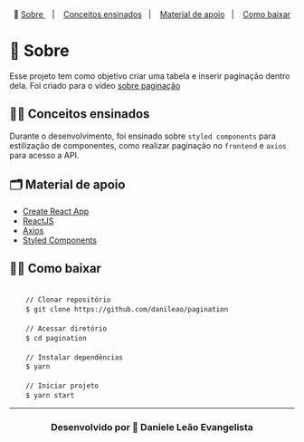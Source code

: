 <p align="center">
 <img width="1300 src="public/apresentacao.gif">
</p>

<p align="center">🎉
  <a href="#-sobre"> Sobre </a>&nbsp;&nbsp;&nbsp;|&nbsp;&nbsp;&nbsp;
  <a href="#-conceitos-ensinados">Conceitos ensinados</a>&nbsp;&nbsp;&nbsp;|&nbsp;&nbsp;&nbsp;
  <a href="#-material-de-apoio">Material de apoio</a>&nbsp;&nbsp;&nbsp;|&nbsp;&nbsp;&nbsp;
    <a href="#-como-baixar">Como baixar</a>
</p>

# 🔖 Sobre

Esse projeto tem como objetivo criar uma tabela e inserir paginação dentro dela.
Foi criado para o vídeo <a href=" https://www.youtube.com/watch?v=Nc5uKCt9nhE&feature=youtu.be">sobre paginação </a>

## ✍🏻 Conceitos ensinados

Durante o desenvolvimento, foi ensinado sobre `styled components` para estilização de componentes, como realizar paginação no `frontend` e `axios` para acesso a API.

## 🗂 Material de apoio

- [Create React App](https://github.com/facebook/create-react-app)
- [ReactJS](https://pt-br.reactjs.org/)
- [Axios](https://github.com/axios/axios)
- [Styled Components](https://styled-components.com/)

## 👍🏻 Como baixar

```bash

    // Clonar repositório
    $ git clone https://github.com/danileao/pagination

    // Acessar diretório
    $ cd pagination

    // Instalar dependências
    $ yarn

    // Iniciar projeto
    $ yarn start
```

---

<h3 align="center">Desenvolvido por  💜  Daniele Leão Evangelista </h3>
